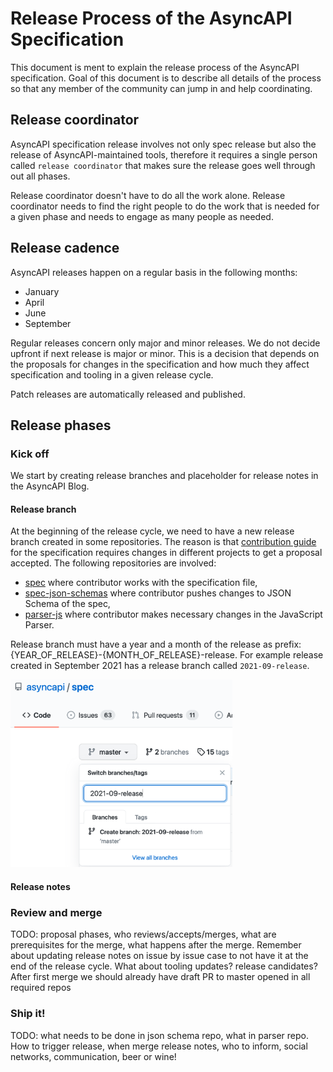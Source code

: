 # Release Process of the AsyncAPI Specification

This document is ment to explain the release process of the AsyncAPI specification. Goal of this document is to describe all details of the process so that any member of the community can jump in and help coordinating.

## Release coordinator

AsyncAPI specification release involves not only spec release but also the release of AsyncAPI-maintained tools, therefore it requires a single person called `release coordinator` that makes sure the release goes well through out all phases.

Release coordinator doesn't have to do all the work alone. Release coordinator needs to find the right people to do the work that is needed for a given phase and needs to engage as many people as needed.

## Release cadence

AsyncAPI releases happen on a regular basis in the following months:
- January
- April
- June
- September

Regular releases concern only major and minor releases. We do not decide upfront if next release is major or minor. This is a decision that depends on the proposals for changes in the specification and how much they affect specification and tooling in a given release cycle.

Patch releases are automatically released and published.

## Release phases

### Kick off

We start by creating release branches and placeholder for release notes in the AsyncAPI Blog.

#### Release branch

At the beginning of the release cycle, we need to have a new release branch created in some repositories. The reason is that [contribution guide](https://github.com/asyncapi/spec/blob/master/CONTRIBUTING.md) for the specification requires changes in different projects to get a proposal accepted. The following repositories are involved:
- [spec](https://github.com/asyncapi/spec) where contributor works with the specification file,
- [spec-json-schemas](https://github.com/asyncapi/spec-json-schemas) where contributor pushes changes to JSON Schema of the spec,
- [parser-js](https://github.com/asyncapi/parser-js) where contributor makes necessary changes in the JavaScript Parser.

Release branch must have a year and a month of the release as prefix: {YEAR_OF_RELEASE}-{MONTH_OF_RELEASE}-release. For example release created in September 2021 has a release branch called `2021-09-release`.

<img src="./assets/release_process/create_branch.png" alt="This image shows part of the GitHub UI that shows how you can create new branch using default branch as base." height="300">

#### Release notes



### Review and merge 

TODO: proposal phases, who reviews/accepts/merges, what are prerequisites for the merge, what happens after the merge. Remember about updating release notes on issue by issue case to not have it at the end of the release cycle. What about tooling updates? release candidates? After first merge we should already have draft PR to master opened in all required repos

### Ship it!

TODO: what needs to be done in json schema repo, what in parser repo. How to trigger release, when merge release notes, who to inform, social networks, communication, beer or wine!



